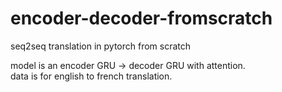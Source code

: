 # encoder-decoder-fromscratch
seq2seq translation in pytorch from scratch  

model is an encoder GRU -> decoder GRU with attention.  
data is for english to french translation.  
